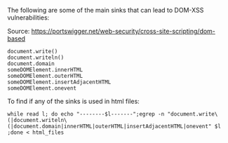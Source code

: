  The following are some of the main sinks that can lead to DOM-XSS vulnerabilities:
 
Source: https://portswigger.net/web-security/cross-site-scripting/dom-based

```
document.write()
document.writeln()
document.domain
someDOMElement.innerHTML
someDOMElement.outerHTML
someDOMElement.insertAdjacentHTML
someDOMElement.onevent
```

To find if any of the sinks is used in html files:

```
while read l; do echo "--------$l-------";egrep -n "document.write\(|document.writeln\(|document.domain|innerHTML|outerHTML|insertAdjacentHTML|onevent" $l ;done < html_files
```

